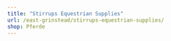 ```yaml
---
title: "Stirrups Equestrian Supplies"
url: /east-grinstead/stirrups-equestrian-supplies/
shop: Pferde
---
```

